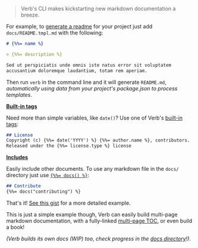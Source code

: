 > Verb's CLI makes kickstarting new markdown documentation a breeze.

For example, to [generate a readme](https://github.com/assemble/generator-verb) for your project just add `docs/README.tmpl.md` with the following:

```markdown
# {%%= name %}

> {%%= description %}

Sed ut perspiciatis unde omnis iste natus error sit voluptatem
accusantium doloremque laudantium, totam rem aperiam.
```

Then run `verb` in the command line and it will generate `README.md`, _automatically using data from your project's package.json to process templates_.

**[Built-in tags](./DOCS.md#tags)**

Need more than simple variables, like `date()`? Use one of Verb's [built-in tags](./DOCS.md#date):

```markdown
## License
Copyright (c) {%%= date('YYYY') %} {%%= author.name %}, contributors.
Released under the {%%= license.type %} license
```

**[Includes](./DOCS.md#include)**

Easily include other documents. To use any markdown file in the `docs/` directory just use [`{%%= docs() %}`](./DOCS.md#docs):

```markdown
## Contribute
{%%= docs("contributing") %}
```

That's it! [See this gist](https://gist.github.com/jonschlinkert/9712957) for a more detailed example.

This is just a simple example though, Verb can easily build multi-page markdown documentation, with a fully-linked [multi-page TOC](./DOCS.md#toc), or even build a book!

_(Verb builds its own docs (WIP) too, check progress in the [docs directory](./docs)!)_.

